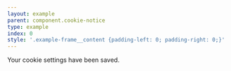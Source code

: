 ```yaml
---
layout: example
parent: component.cookie-notice
type: example
index: 0
style: '.example-frame__content {padding-left: 0; padding-right: 0;}'
---
```


<div id="cookie-confirm" class="ds_notification  ds_notification--cookie-success  ds_reversed  js-confirm-cookie-content" data-module="ds-notification">
    <div class="ds_wrapper">
        <div class="ds_notification__content">
            <div class="ds_notification__text">
                <p>Your cookie settings have been saved.</p>
            </div>
        </div>
    </div>
</div>
